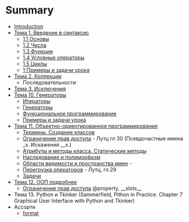 # Summary

* [Introduction](README.md)
* [Тема 1. Введение в синтаксис](chapter1.md)
  * [1.1 Основы](chapter1/11-osnovi.md)
  * [1.2 Числа](chapter1/12-chisla.md)
  * [1.3 Функции](chapter1/13-funktsii.md)
  * [1.4 Условные операторы](chapter1/14-uslovnie-operatori.md)
  * [1.5 Циклы](chapter1/15-tsikli.md)
  * [1 Примеры и задачи урока](chapter1/1-voprosi-i-zadachi-uroka.md)
* [Тема 2. Коллекции](13-urok-2-kollektsii.md)
  * Последовательности
* [Тема 3. Исключения](posledovatelnosti.md)
* [Тема 10. Генераторы](chapter_generators/README.md)
  * [Итераторы](chapter_generators/1-iterators.md)
  * [Генераторы](chapter_generators/2-function-generators.md)
  * [Функциональное программирование](chapter_generators/3-map.md)
  * [Примеры и задачи урока](chapter_generators/tasks_generators.md)
* [Тема 11. Объектно-ориентированное программирование](chapter_oop/README.md)
  * [Термины. Создание классов](chapter_oop/oop_terms.md)
  * [Ограничение прав доступа](chapter_oop/oop_encapsulation.md) - Лутц гл 30 (Псевдочастные имена \_x. Искажения \_\_x.)
  * [Атрибуты и методы класса. Статические методы](chapter_oop/oop_static.md)
  * [Наследование и полиморфизм](chapter_oop/oop_inheritance.md)
  * [Области видимости и пространства имен](chapter_oop/oop_names.md) - 
  * [Перегрузка операторов](chapter_oop/oop_override.md) - Лутц, гл.29
  * [Задачи](chapter_oop/oop_tasks.md)
* [Тема 12. ООП подробнее](chapter_oop_advanced/README.md)
  * [Ограничение прав доступа](chapter_oop_advanced/oop_encapsulation.md) @property, \_\_slots\_\_
* Тема 13. Python  и Tkinker (Sammerfield, Pithon in Practice. Chapter 7 Graphical User Interface with Python and Tkinker)
* Ассорти
  * [format](https://pyformat.info/)

  

